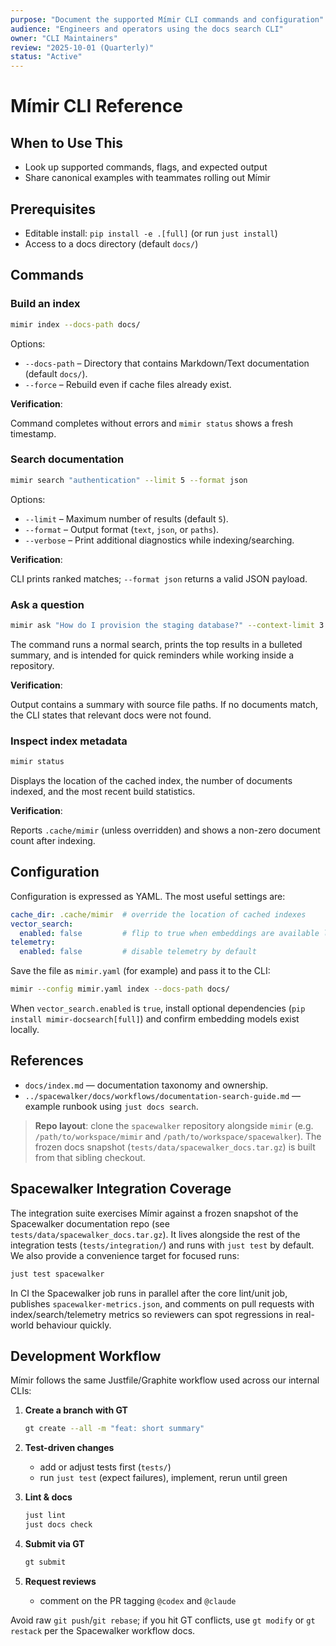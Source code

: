 ```yaml
---
purpose: "Document the supported Mímir CLI commands and configuration"
audience: "Engineers and operators using the docs search CLI"
owner: "CLI Maintainers"
review: "2025-10-01 (Quarterly)"
status: "Active"
---
```


# Mímir CLI Reference

## When to Use This

- Look up supported commands, flags, and expected output
- Share canonical examples with teammates rolling out Mímir

## Prerequisites

- Editable install: `pip install -e .[full]` (or run `just install`)
- Access to a docs directory (default `docs/`)

## Commands

### Build an index

```bash
mimir index --docs-path docs/
```

Options:

- `--docs-path` – Directory that contains Markdown/Text documentation
  (default `docs/`).
- `--force` – Rebuild even if cache files already exist.

**Verification**:

Command completes without errors and `mimir status` shows a fresh
timestamp.

### Search documentation

```bash
mimir search "authentication" --limit 5 --format json
```

Options:

- `--limit` – Maximum number of results (default `5`).
- `--format` – Output format (`text`, `json`, or `paths`).
- `--verbose` – Print additional diagnostics while indexing/searching.

**Verification**:

CLI prints ranked matches; `--format json` returns a valid JSON
payload.

### Ask a question

```bash
mimir ask "How do I provision the staging database?" --context-limit 3
```

The command runs a normal search, prints the top results in a bulleted summary,
and is intended for quick reminders while working inside a repository.

**Verification**:

Output contains a summary with source file paths. If no documents
match, the CLI states that relevant docs were not found.

### Inspect index metadata

```bash
mimir status
```

Displays the location of the cached index, the number of documents indexed, and
the most recent build statistics.

**Verification**:

Reports `.cache/mimir` (unless overridden) and shows a non-zero
document count after indexing.

## Configuration

Configuration is expressed as YAML. The most useful settings are:

```yaml
cache_dir: .cache/mimir  # override the location of cached indexes
vector_search:
  enabled: false         # flip to true when embeddings are available locally
telemetry:
  enabled: false         # disable telemetry by default
```

Save the file as `mimir.yaml` (for example) and pass it to the CLI:

```bash
mimir --config mimir.yaml index --docs-path docs/
```

When `vector_search.enabled` is `true`, install optional dependencies
(`pip install mimir-docsearch[full]`) and confirm embedding models exist
locally.

## References

- `docs/index.md` — documentation taxonomy and ownership.
- `../spacewalker/docs/workflows/documentation-search-guide.md` — example
  runbook using `just docs search`.

> **Repo layout**: clone the `spacewalker` repository alongside `mimir`
> (e.g. `/path/to/workspace/mimir` and `/path/to/workspace/spacewalker`). The
> frozen docs snapshot (`tests/data/spacewalker_docs.tar.gz`) is built from that
> sibling checkout.

## Spacewalker Integration Coverage

The integration suite exercises Mímir against a frozen snapshot of the
Spacewalker documentation repo (see `tests/data/spacewalker_docs.tar.gz`). It
lives alongside the rest of the integration tests (`tests/integration/`) and
runs with `just test` by default. We also provide a convenience target for
focused runs:

```bash
just test spacewalker
```

In CI the Spacewalker job runs in parallel after the core lint/unit job,
publishes `spacewalker-metrics.json`, and comments on pull requests with
index/search/telemetry metrics so reviewers can spot regressions in real-world
behaviour quickly.

## Development Workflow

Mímir follows the same Justfile/Graphite workflow used across our internal CLIs:

1. **Create a branch with GT**

   ```bash
   gt create --all -m "feat: short summary"
   ```

2. **Test-driven changes**
   - add or adjust tests first (`tests/`)
   - run `just test` (expect failures), implement, rerun until green
3. **Lint & docs**

   ```bash
   just lint
   just docs check
   ```

4. **Submit via GT**

   ```bash
   gt submit
   ```

5. **Request reviews**
   - comment on the PR tagging `@codex` and `@claude`

Avoid raw `git push`/`git rebase`; if you hit GT conflicts, use `gt modify`
or `gt restack` per the Spacewalker workflow docs.
